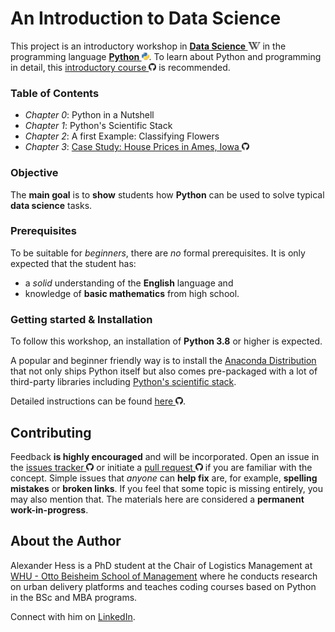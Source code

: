 # An Introduction to Data Science

This project is an introductory workshop
    in **[Data Science <img height="12" style="display: inline-block" src="static/link/to_wiki.png">](https://en.wikipedia.org/wiki/Data_science)**
    in the programming language **[Python <img height="12" style="display: inline-block" src="static/link/to_py.png">](https://www.python.org/)**.
To learn about Python and programming in detail,
    this [introductory course <img height="12" style="display: inline-block" src="static/link/to_gh.png">](https://github.com/webartifex/intro-to-python) is recommended.


### Table of Contents

- *Chapter 0*: Python in a Nutshell
- *Chapter 1*: Python's Scientific Stack
- *Chapter 2*: A first Example: Classifying Flowers
- *Chapter 3*: [Case Study: House Prices in Ames, Iowa <img height="12" style="display: inline-block" src="static/link/to_gh.png">](https://github.com/webartifex/ames-housing)


### Objective

The **main goal** is to **show** students
    how **Python** can be used to solve typical **data science** tasks.


### Prerequisites

To be suitable for *beginners*, there are *no* formal prerequisites.
It is only expected that the student has:
- a *solid* understanding of the **English** language and
- knowledge of **basic mathematics** from high school.


### Getting started & Installation

To follow this workshop, an installation of **Python 3.8** or higher is expected.

A popular and beginner friendly way is
    to install the [Anaconda Distribution](https://www.anaconda.com/products/individual)
    that not only ships Python itself
    but also comes pre-packaged with a lot of third-party libraries
    including [Python's scientific stack](https://scipy.org/about.html).

Detailed instructions can be found [here <img height="12" style="display: inline-block" src="static/link/to_gh.png">](https://github.com/webartifex/intro-to-python#installation).


## Contributing

Feedback **is highly encouraged** and will be incorporated.
Open an issue in the [issues tracker <img height="12" style="display: inline-block" src="static/link/to_gh.png">](https://github.com/webartifex/intro-to-data-science/issues)
    or initiate a [pull request <img height="12" style="display: inline-block" src="static/link/to_gh.png">](https://help.github.com/en/articles/about-pull-requests)
    if you are familiar with the concept.
Simple issues that *anyone* can **help fix** are, for example,
    **spelling mistakes** or **broken links**.
If you feel that some topic is missing entirely, you may also mention that.
The materials here are considered a **permanent work-in-progress**.


## About the Author

Alexander Hess is a PhD student
    at the Chair of Logistics Management at [WHU - Otto Beisheim School of Management](https://www.whu.edu)
    where he conducts research on urban delivery platforms
    and teaches coding courses based on Python in the BSc and MBA programs.

Connect with him on [LinkedIn](https://www.linkedin.com/in/webartifex).
